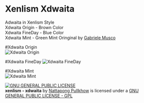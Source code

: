 # Xenlism Xdwaita
Adwaita in Xenlism Style    
Xdwaita Origin - Brown Color   
Xdwaita FineDay - Blue Color   
Xdwaita Mint - Green Mint Oringinal by [Gabriele Musco](https://github.com/GabMus)    
   

#Xdwaita Origin    
![Xdwaita Origin](https://github.com/xenlism/Xdwaita/raw/master/Screenshot/Adwaita-xenlism-edition-origin.png)    
     
#Xdwaita FineDay
![Xdwaita FineDay](https://github.com/xenlism/Xdwaita/raw/master/Screenshot/Adwaita-xenlism-edition.png)     

#Xdwaita Mint   
![Xdwaita Mint](https://github.com/xenlism/Xdwaita/raw/master/Screenshot/Adwaita-xenlism-edition-mint.png)     

     
[![GNU GENERAL PUBLIC LICENSE](http://www.gnu.org/graphics/gplv3-127x51.png)](https://www.gnu.org/licenses/gpl.txt/)   
**xenlism - xdwaita** by [Nattapong Pullkhow](https://plus.google.com/+NattapongPullkhow/) is licensed under a [GNU GENERAL PUBLIC LICENSE - GPL](https://www.gnu.org/licenses/gpl.txt) 
